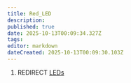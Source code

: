 ```yaml
---
title: Red_LED
description: 
published: true
date: 2025-10-13T00:09:34.327Z
tags: 
editor: markdown
dateCreated: 2025-10-13T00:09:30.103Z
---
```


1.  REDIRECT [LEDs](LEDs "wikilink")